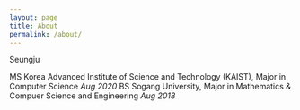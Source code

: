 ```yaml
---
layout: page
title: About
permalink: /about/
---
```


Seungju

MS Korea Advanced Institute of Science and Technology (KAIST), Major in Computer Science *Aug 2020*
BS Sogang University, Major in Mathematics & Compuer Science and Engineering *Aug 2018*
